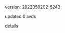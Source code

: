 version: 2022050202-5243

updated 0 avds

[details](https://github.com/0x74f917491bfa7ebfa379/ali_avd_db/blob/master/change_log/2022/05/02/02/5243.txt)
